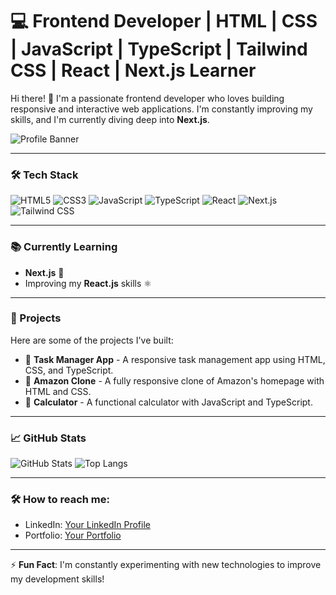 # 💻 Frontend Developer | HTML | CSS | JavaScript | TypeScript | Tailwind CSS | React | Next.js Learner

Hi there! 👋 I'm a passionate frontend developer who loves building responsive and interactive web applications. I'm constantly improving my skills, and I'm currently diving deep into **Next.js**.

![Profile Banner](https://your-image-link-here.com) <!-- Replace with your own image link -->

---

### 🛠️ Tech Stack

![HTML5](https://img.shields.io/badge/html5-%23E34F26.svg?style=for-the-badge&logo=html5&logoColor=white)
![CSS3](https://img.shields.io/badge/css3-%231572B6.svg?style=for-the-badge&logo=css3&logoColor=white)
![JavaScript](https://img.shields.io/badge/javascript-%23323330.svg?style=for-the-badge&logo=javascript&logoColor=%23F7DF1E)
![TypeScript](https://img.shields.io/badge/typescript-%23007ACC.svg?style=for-the-badge&logo=typescript&logoColor=white)
![React](https://img.shields.io/badge/react-%2320232a.svg?style=for-the-badge&logo=react&logoColor=%2361DAFB)
![Next.js](https://img.shields.io/badge/next.js-%23000000.svg?style=for-the-badge&logo=nextdotjs&logoColor=white)
![Tailwind CSS](https://img.shields.io/badge/tailwindcss-%2338B2AC.svg?style=for-the-badge&logo=tailwind-css&logoColor=white)

---

### 📚 Currently Learning

- **Next.js** 🧠
- Improving my **React.js** skills ⚛️
  
---

### 🌱 Projects

Here are some of the projects I've built:

- 📝 **Task Manager App** - A responsive task management app using HTML, CSS, and TypeScript.
- 🛒 **Amazon Clone** - A fully responsive clone of Amazon's homepage with HTML and CSS.
- 🔢 **Calculator** - A functional calculator with JavaScript and TypeScript.

---

### 📈 GitHub Stats

![GitHub Stats](https://github-readme-stats.vercel.app/api?username=your-github-username&show_icons=true&theme=radical)
![Top Langs](https://github-readme-stats.vercel.app/api/top-langs/?username=your-github-username&layout=compact&theme=radical)

---

### 🛠️ How to reach me:

- LinkedIn: [Your LinkedIn Profile](https://www.linkedin.com)
- Portfolio: [Your Portfolio](https://your-portfolio-link.com)

---

⚡ **Fun Fact**: I'm constantly experimenting with new technologies to improve my development skills!

